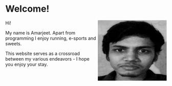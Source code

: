 # Welcome!

Hi! 
<img src="/static/me.jpg" align="right" height="190" width="215"/>
<p>My name is Amarjeet. Apart from programming I enjoy running, e-sports and sweets.
  
This website serves as a crossroad between my various endeavors - I hope you enjoy your stay. </p>
